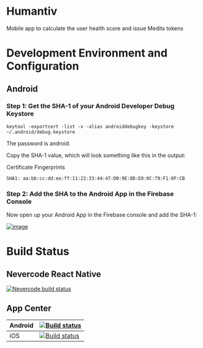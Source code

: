 # Humantiv
Mobile app to calculate the user health score and issue Medits tokens

# Development Environment and Configuration

## Android

### Step 1: Get the SHA-1 of your Android Developer Debug Keystore

    keytool -exportcert -list -v -alias androiddebugkey -keystore ~/.android/debug.keystore

The password is android.

Copy the SHA-1 value, which will look something like this in the output:

Certificate Fingerprints

    SHA1: aa:bb:cc:dd:ee:ff:11:22:33:44:47:D0:9E:8D:E0:0C:79:F1:0F:CB

### Step 2: Add the SHA to the Android App in the Firebase Console

Now open up your Android App in the Firebase console and add the SHA-1:

[![image](https://user-images.githubusercontent.com/1926984/34451636-e854a330-ed5e-11e7-83b9-459d5d59b86c.png)](https://user-images.githubusercontent.com/1926984/34451636-e854a330-ed5e-11e7-83b9-459d5d59b86c.png) 

# Build Status

## Nevercode React Native
[![Nevercode build status](https://app.nevercode.io/api/projects/679a112b-d03e-4998-9ec5-b7380f833b18/workflows/87fd9f97-e635-442e-a4a4-e1b03ad825c5/status_badge.svg?branch=master)](https://app.nevercode.io/#/project/679a112b-d03e-4998-9ec5-b7380f833b18/workflow/87fd9f97-e635-442e-a4a4-e1b03ad825c5/latestBuild?branch=master)


## App Center
| Android |  [![Build status](https://build.appcenter.ms/v0.1/apps/b7f2dff4-eb48-4276-bfec-d039660af96c/branches/master/badge)](https://appcenter.ms) |
|--|--|
| iOS |  [![Build status](https://build.appcenter.ms/v0.1/apps/1b98ec5d-c8f6-4916-b279-b4820e4f5870/branches/master/badge)](https://appcenter.ms) |

